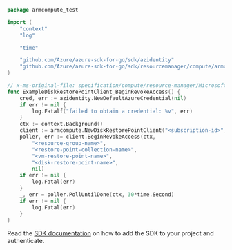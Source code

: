 ```go
package armcompute_test

import (
	"context"
	"log"

	"time"

	"github.com/Azure/azure-sdk-for-go/sdk/azidentity"
	"github.com/Azure/azure-sdk-for-go/sdk/resourcemanager/compute/armcompute"
)

// x-ms-original-file: specification/compute/resource-manager/Microsoft.Compute/stable/2021-08-01/examples/EndGetAccessDiskRestorePoint.json
func ExampleDiskRestorePointClient_BeginRevokeAccess() {
	cred, err := azidentity.NewDefaultAzureCredential(nil)
	if err != nil {
		log.Fatalf("failed to obtain a credential: %v", err)
	}
	ctx := context.Background()
	client := armcompute.NewDiskRestorePointClient("<subscription-id>", cred, nil)
	poller, err := client.BeginRevokeAccess(ctx,
		"<resource-group-name>",
		"<restore-point-collection-name>",
		"<vm-restore-point-name>",
		"<disk-restore-point-name>",
		nil)
	if err != nil {
		log.Fatal(err)
	}
	_, err = poller.PollUntilDone(ctx, 30*time.Second)
	if err != nil {
		log.Fatal(err)
	}
}
```

Read the [SDK documentation](https://github.com/Azure/azure-sdk-for-go/blob/sdk%2Fresourcemanager%2Fcompute%2Farmcompute%2Fv0.4.0/sdk/resourcemanager/compute/armcompute/README.md) on how to add the SDK to your project and authenticate.
